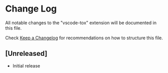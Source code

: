 # Change Log

All notable changes to the "vscode-tox" extension will be documented in this file.

Check [Keep a Changelog](http://keepachangelog.com/) for recommendations on how to structure this file.

## [Unreleased]

- Initial release